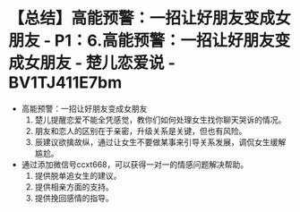# 【总结】高能预警：一招让好朋友变成女朋友 - P1：6.高能预警：一招让好朋友变成女朋友 - 楚儿恋爱说 - BV1TJ411E7bm

-   高能预警：一招让好朋友变成女朋友
    1.  楚儿提醒恋爱不能全凭感觉，教你们如何处理女生找你聊天哭诉的情况。
    2.  朋友和恋人的区别在于亲密，升级关系是关键，但也有风险。
    3.  辰建议欲擒故纵，通过让女生不要做某事来引导关系发展，调侃女生缓解尴尬。
-   通过添加微信号ccxt668，可以获得一对一的情感问题解决帮助。
    1.  提供脱单追女生的建议。
    2.  提供相亲方面的支持。
    3.  提供挽回感情的指导。